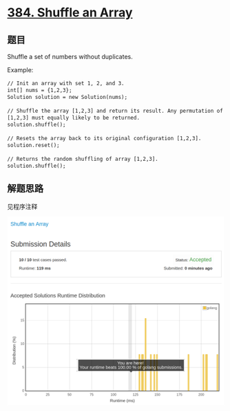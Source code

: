 # [384. Shuffle an Array](https://leetcode.com/problems/shuffle-an-array/)

## 题目

Shuffle a set of numbers without duplicates.

Example:

```text
// Init an array with set 1, 2, and 3.
int[] nums = {1,2,3};
Solution solution = new Solution(nums);

// Shuffle the array [1,2,3] and return its result. Any permutation of [1,2,3] must equally likely to be returned.
solution.shuffle();

// Resets the array back to its original configuration [1,2,3].
solution.reset();

// Returns the random shuffling of array [1,2,3].
solution.shuffle();
```

## 解题思路

见程序注释

![100](390.100.png)